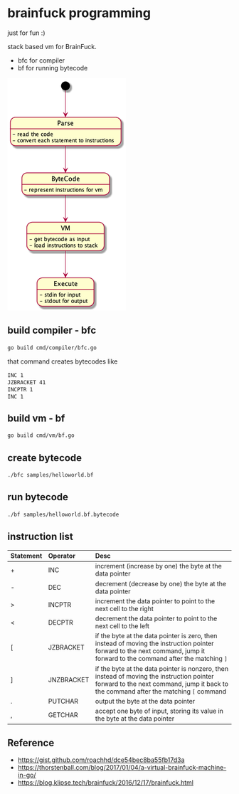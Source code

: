 # brainfuck programming
just for fun :)

stack based vm for BrainFuck. 

* bfc for compiler
* bf for running bytecode

![Diagram](out/docs/diagram/diagram.png)
## build compiler - bfc
```bash
go build cmd/compiler/bfc.go
```

that command creates bytecodes like 
```
INC 1
JZBRACKET 41
INCPTR 1
INC 1
```

## build vm - bf
```bash
go build cmd/vm/bf.go
```

## create bytecode
```bash
./bfc samples/helloworld.bf
```

## run bytecode
```bash
./bf samples/helloworld.bf.bytecode
```

## instruction list

| Statement | Operator | Desc | 
|   :--     |    :--  |   :--    |
| + | INC| increment (increase by one) the byte at the data pointer|
| - |DEC|decrement (decrease by one) the byte at the data pointer|
| >|INCPTR|increment the data pointer to point to the next cell to the right|
| < |DECPTR|decrement the data pointer to point to the next cell to the left|
| [ |JZBRACKET|if the byte at the data pointer is zero, then instead of moving the instruction pointer forward to the next command, jump it forward to the command after the matching `]`|
| ] |JNZBRACKET|if the byte at the data pointer is nonzero, then instead of moving the instruction pointer forward to the next command, jump it back to the command after the matching `[` command|
| . |PUTCHAR|output the byte at the data pointer|
| , |GETCHAR|accept one byte of input, storing its value in the byte at the data pointer|

## Reference 
* https://gist.github.com/roachhd/dce54bec8ba55fb17d3a
* https://thorstenball.com/blog/2017/01/04/a-virtual-brainfuck-machine-in-go/
* https://blog.klipse.tech/brainfuck/2016/12/17/brainfuck.html